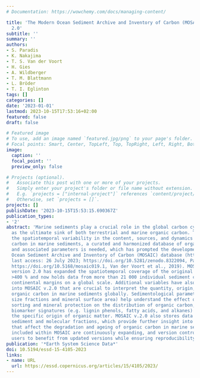 ```yaml
---
# Documentation: https://wowchemy.com/docs/managing-content/

title: 'The Modern Ocean Sediment Archive and Inventory of Carbon (MOSAIC): version
  2.0'
subtitle: ''
summary: ''
authors:
- S. Paradis
- K. Nakajima
- T. S. Van der Voort
- H. Gies
- A. Wildberger
- T. M. Blattmann
- L. Bröder
- T. I. Eglinton
tags: []
categories: []
date: '2023-01-01'
lastmod: 2023-10-15T17:53:16+02:00
featured: false
draft: false

# Featured image
# To use, add an image named `featured.jpg/png` to your page's folder.
# Focal points: Smart, Center, TopLeft, Top, TopRight, Left, Right, BottomLeft, Bottom, BottomRight.
image:
  caption: ''
  focal_point: ''
  preview_only: false

# Projects (optional).
#   Associate this post with one or more of your projects.
#   Simply enter your project's folder or file name without extension.
#   E.g. `projects = ["internal-project"]` references `content/project/deep-learning/index.md`.
#   Otherwise, set `projects = []`.
projects: []
publishDate: '2023-10-15T15:53:15.690367Z'
publication_types:
- '2'
abstract: 'Marine sediments play a crucial role in the global carbon cycle by acting
  as the ultimate sink of both terrestrial and marine organic carbon. To understand
  the spatiotemporal variability in the content, sources, and dynamics of organic
  carbon in marine sediments, a curated and harmonized database of organic carbon
  and associated parameters is needed, which has prompted the development of the Modern
  Ocean Sediment Archive and Inventory of Carbon (MOSAIC) database (http://mosaic.ethz.ch/,
  last access: 26 July 2023; https://doi.org/10.5281/zenodo.8322094, Paradis, 2023;
  https://doi.org/10.5168/mosaic019.1, Van der Voort et al., 2019​​​​​​​). MOSAIC
  version 2.0 has expanded the spatiotemporal coverage of the original database by
  >400 % and now holds data from more than 21 000 individual sediment cores from different
  continental margins on a global scale. Additional variables have also been incorporated
  into MOSAIC v.2.0 that are crucial to interpret the quantity, origin, and age of
  organic carbon in marine sediments globally. Sedimentological parameters (e.g. grain
  size fractions and mineral surface area) help understand the effect of hydrodynamic
  sorting and mineral protection on the distribution of organic carbon, while molecular
  biomarker signatures (e.g. lignin phenols, fatty acids, and alkanes) can help constrain
  the specific origin of organic matter. MOSAIC v.2.0 also stores data on specific
  sediment and molecular fractions, which provide further insight into the processes
  that affect the degradation and ageing of organic carbon in marine sediments. Data
  included within MOSAIC are continuously expanding, and version control will allow
  users to benefit from updated versions while ensuring reproducibility of their findings.'
publication: '*Earth System Science Data*'
doi: 10.5194/essd-15-4105-2023
links:
- name: URL
  url: https://essd.copernicus.org/articles/15/4105/2023/
---
```

